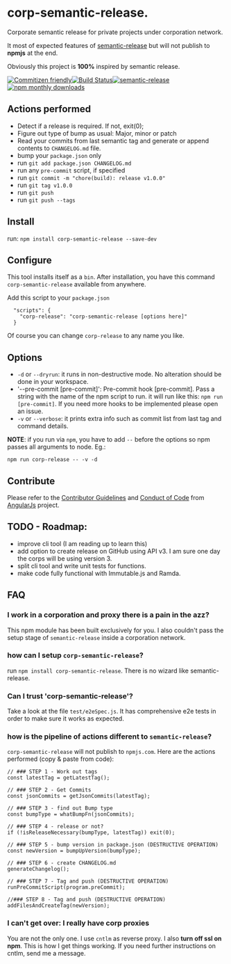 # corp-semantic-release.

Corporate semantic release for private projects under corporation network.

It most of expected features of [semantic-release](https://github.com/semantic-release/semantic-release) but will not publish to **npmjs** at the end.

Obviously this project is **100%** inspired by semantic release.




[![Commitizen friendly](https://img.shields.io/badge/commitizen-friendly-brightgreen.svg)](http://commitizen.github.io/cz-cli/)[![Build Status](https://travis-ci.org/leonardoanalista/corp-semantic-release.svg)](https://travis-ci.org/leonardoanalista/corp-semantic-release)[![semantic-release](https://img.shields.io/badge/%20%20%F0%9F%93%A6%F0%9F%9A%80-semantic--release-e10079.svg)](https://github.com/semantic-release/semantic-release)[![npm monthly downloads](https://img.shields.io/npm/dm/corp-semantic-release.svg?style=flat-square)](https://www.npmjs.com/package/corp-semantic-release)



## Actions performed

* Detect if a release is required. If not, exit(0);
* Figure out type of bump as usual: Major, minor or patch
* Read your commits from last semantic tag and generate or append contents to `CHANGELOG.md` file.
* bump your `package.json` only
* run `git add package.json CHANGELOG.md`
* run any `pre-commit` script, if specified
* run `git commit -m "chore(build): release v1.0.0"`
* run `git tag v1.0.0`
* run `git push`
* run `git push --tags`


## Install
run: `npm install corp-semantic-release --save-dev`

## Configure

This tool installs itself as a `bin`. After installation, you have this command `corp-semantic-release` available from anywhere.

Add this script to your `package.json`

```
  "scripts": {
    "corp-release": "corp-semantic-release [options here]"
  }
```

Of course you can change `corp-release` to any name you like.


## Options
* `-d` or `--dryrun`: it runs in non-destructive mode. No alteration should be done in your workspace.
* '--pre-commit [pre-commit]': Pre-commit hook [pre-commit]. Pass a string with the name of the npm script to run. it will run like this: `npm run [pre-commit]`. If you need more hooks to be implemented please open an issue.
* `-v` or `--verbose`: it prints extra info such as commit list from last tag and command details.

**NOTE**: if you run via `npm`, you have to add `--` before the options so npm passes all arguments to node. Eg.:

`npm run corp-release -- -v -d`


## Contribute

Please refer to the [Contributor Guidelines](https://github.com/angular/angular.js/blob/master/CONTRIBUTING.md) and [Conduct of Code](https://github.com/angular/code-of-conduct/blob/master/CODE_OF_CONDUCT.md) from [AngularJs](https://github.com/angular/angular.js) project.


## TODO - Roadmap:
* improve cli tool (I am reading up to learn this)
* add option to create release on GitHub using API v3. I am sure one day the corps will be using version 3.
* split cli tool and write unit tests for functions.
* make code fully functional with Immutable.js and Ramda.


## FAQ

### I work in a corporation and proxy there is a pain in the azz?
This npm module has been built exclusively for you. I also couldn't pass the setup stage of `semantic-release` inside a corporation network.

### how can I setup `corp-semantic-release`?
run `npm install corp-semantic-release`. There is no wizard like semantic-release.

### Can I trust 'corp-semantic-release'?
Take a look at the file `test/e2eSpec.js`. It has comprehensive e2e tests in order to make sure it works as expected.

### how is the pipeline of actions different to `semantic-release`?
`corp-semantic-release` will not publish to `npmjs.com`. Here are the actions performed (copy & paste from code):
```
// ### STEP 1 - Work out tags
const latestTag = getLatestTag();

// ### STEP 2 - Get Commits
const jsonCommits = getJsonCommits(latestTag);

// ### STEP 3 - find out Bump type
const bumpType = whatBumpFn(jsonCommits);

// ### STEP 4 - release or not?
if (!isReleaseNecessary(bumpType, latestTag)) exit(0);

// ### STEP 5 - bump version in package.json (DESTRUCTIVE OPERATION)
const newVersion = bumpUpVersion(bumpType);

// ### STEP 6 - create CHANGELOG.md
generateChangelog();

// ### STEP 7 - Tag and push (DESTRUCTIVE OPERATION)
runPreCommitScript(program.preCommit);

//### STEP 8 - Tag and push (DESTRUCTIVE OPERATION)
addFilesAndCreateTag(newVersion);

```


### I can't get over: I really have corp proxies

You are not the only one. I use `cntlm` as reverse proxy. I also **turn off ssl on npm**.
This is how I get things working. If you need further instructions on cntlm, send me a message.
